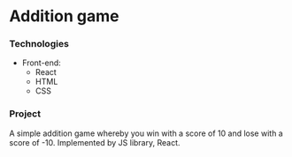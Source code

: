 # Addition game

### Technologies

* Front-end:
  * React
  * HTML 
  * CSS

### Project
A simple addition game whereby you win with a score of 10 and lose with a score of -10. Implemented by JS library, React.